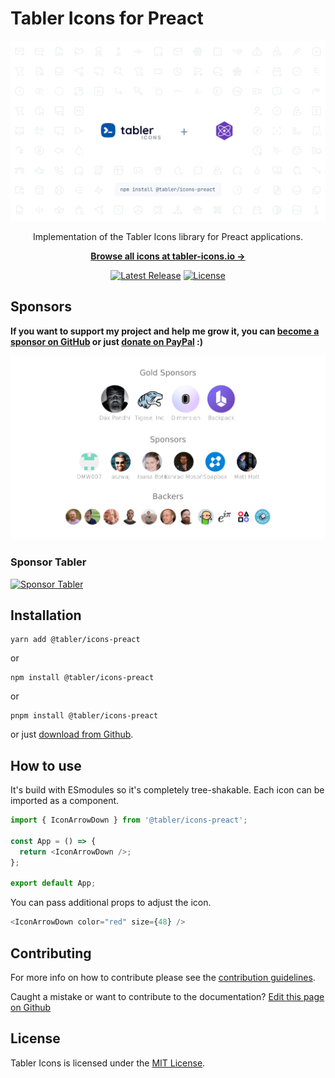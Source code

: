 # Tabler Icons for Preact

<p align="center">
  <img src="https://raw.githubusercontent.com/tabler/tabler-icons/master/.github/packages/og-package-preact.png" alt="Tabler Icons" width="838">
</p>

<p align="center">
Implementation of the Tabler Icons library for Preact applications.
<p>

<p align="center">
  <a href="https://tabler-icons.io/"><strong>Browse all icons at tabler-icons.io &rarr;</strong></a>
</p>

<p align="center">
    <a href="https://github.com/tabler/tabler-icons/releases"><img src="https://img.shields.io/npm/v/@tabler/icons" alt="Latest Release"></a>
    <a href="https://github.com/tabler/tabler-icons/blob/master/LICENSE"><img src="https://img.shields.io/npm/l/@tabler/icons.svg" alt="License"></a>
</p>

## Sponsors

**If you want to support my project and help me grow it, you can [become a sponsor on GitHub](https://github.com/sponsors/codecalm) or just [donate on PayPal](https://paypal.me/codecalm) :)**

<a href="https://github.com/sponsors/codecalm">
  <img src='https://raw.githubusercontent.com/tabler/static/main/sponsors.png'>
</a>

### Sponsor Tabler

<a href="https://github.com/sponsors/codecalm" target="_blank"><img src="https://github.com/tabler/tabler/raw/dev/src/static/sponsor-banner-readme.png?raw=true" alt="Sponsor Tabler" /></a>

## Installation

```
yarn add @tabler/icons-preact
```

or

```
npm install @tabler/icons-preact
```

or

```
pnpm install @tabler/icons-preact
```

or just [download from Github](https://github.com/tabler/tabler-icons/releases).

## How to use

It's build with ESmodules so it's completely tree-shakable. Each icon can be imported as a component.

```js
import { IconArrowDown } from '@tabler/icons-preact';

const App = () => {
  return <IconArrowDown />;
};

export default App;
```

You can pass additional props to adjust the icon.

```js
<IconArrowDown color="red" size={48} />
```

## Contributing

For more info on how to contribute please see the [contribution guidelines](https://github.com/tabler/tabler-icons/blob/main/CONTRIBUTING.md).

Caught a mistake or want to contribute to the documentation? [Edit this page on Github](https://github.com/tabler/tabler-icons/blob/main/packages/icons-preact/README.md)

## License

Tabler Icons is licensed under the [MIT License](https://github.com/tabler/tabler-icons/blob/master/LICENSE).
